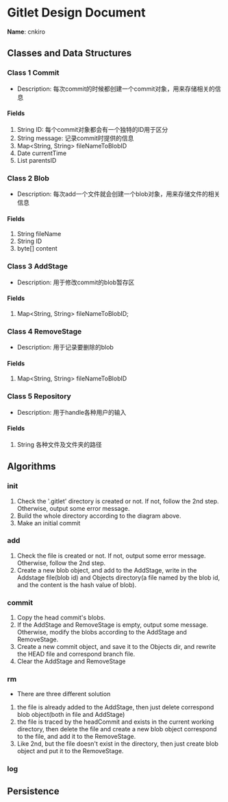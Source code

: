 # Gitlet Design Document

**Name**: cnkiro

## Classes and Data Structures

### Class 1 Commit

* Description: 每次commit的时候都创建一个commit对象，用来存储相关的信息

#### Fields

1. String ID: 每个commit对象都会有一个独特的ID用于区分
2. String message: 记录commit时提供的信息
3. Map<String, String> fileNameToBlobID
4. Date currentTime
5. List<String> parentsID

### Class 2 Blob

* Description: 每次add一个文件就会创建一个blob对象，用来存储文件的相关信息

#### Fields

1. String fileName
2. String ID
3. byte[] content

### Class 3 AddStage

* Description: 用于修改commit的blob暂存区

#### Fields

1. Map<String, String> fileNameToBlobID;

### Class 4 RemoveStage

* Description: 用于记录要删除的blob

#### Fields

1. Map<String, String> fileNameToBlobID

### Class 5 Repository

* Description: 用于handle各种用户的输入

#### Fields

1. String 各种文件及文件夹的路径

## Algorithms

###  init 
1. Check the '.gitlet' directory is created or not. If not, follow the 2nd step. Otherwise, output some error message.
2. Build the whole directory according to the diagram above.
3. Make an initial commit

### add
1. Check the file is created or not. If not, output some error message. Otherwise, follow the 2nd step.
2. Create a new blob object, and add to the AddStage, write in the Addstage file(blob id) and Objects directory(a file named by the blob id, and the content is the hash value of blob).

### commit 
1. Copy the head commit's blobs.
2. If the AddStage and RemoveStage is empty, output some message. Otherwise, modify the blobs according to the AddStage and RemoveStage.
3. Create a new commit object, and save it to the Objects dir, and rewrite the HEAD file and correspond branch file.
4. Clear the AddStage and RemoveStage

### rm
* There are three different solution
1. the file is already added to the AddStage, then just delete correspond blob object(both in file and AddStage)
2. the file is traced by the headCommit and exists in the current working directory, then delete the file and create a new blob object correspond to the file, and add it to the RemoveStage.
3. Like 2nd, but the file doesn't exist in the directory, then just create blob object and put it to the RemoveStage.

### log
## Persistence

